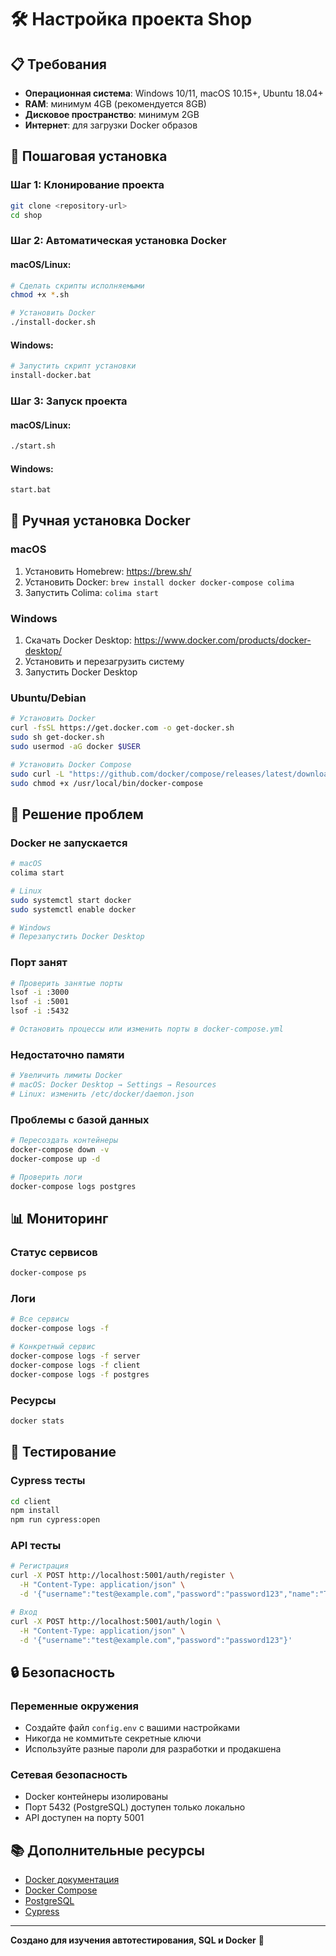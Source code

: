# 🛠️ Настройка проекта Shop

## 📋 Требования

- **Операционная система**: Windows 10/11, macOS 10.15+, Ubuntu 18.04+
- **RAM**: минимум 4GB (рекомендуется 8GB)
- **Дисковое пространство**: минимум 2GB
- **Интернет**: для загрузки Docker образов

## 🚀 Пошаговая установка

### Шаг 1: Клонирование проекта
```bash
git clone <repository-url>
cd shop
```

### Шаг 2: Автоматическая установка Docker

#### macOS/Linux:
```bash
# Сделать скрипты исполняемыми
chmod +x *.sh

# Установить Docker
./install-docker.sh
```

#### Windows:
```bash
# Запустить скрипт установки
install-docker.bat
```

### Шаг 3: Запуск проекта

#### macOS/Linux:
```bash
./start.sh
```

#### Windows:
```bash
start.bat
```

## 🔧 Ручная установка Docker

### macOS
1. Установить Homebrew: https://brew.sh/
2. Установить Docker: `brew install docker docker-compose colima`
3. Запустить Colima: `colima start`

### Windows
1. Скачать Docker Desktop: https://www.docker.com/products/docker-desktop/
2. Установить и перезагрузить систему
3. Запустить Docker Desktop

### Ubuntu/Debian
```bash
# Установить Docker
curl -fsSL https://get.docker.com -o get-docker.sh
sudo sh get-docker.sh
sudo usermod -aG docker $USER

# Установить Docker Compose
sudo curl -L "https://github.com/docker/compose/releases/latest/download/docker-compose-$(uname -s)-$(uname -m)" -o /usr/local/bin/docker-compose
sudo chmod +x /usr/local/bin/docker-compose
```

## 🐛 Решение проблем

### Docker не запускается
```bash
# macOS
colima start

# Linux
sudo systemctl start docker
sudo systemctl enable docker

# Windows
# Перезапустить Docker Desktop
```

### Порт занят
```bash
# Проверить занятые порты
lsof -i :3000
lsof -i :5001
lsof -i :5432

# Остановить процессы или изменить порты в docker-compose.yml
```

### Недостаточно памяти
```bash
# Увеличить лимиты Docker
# macOS: Docker Desktop → Settings → Resources
# Linux: изменить /etc/docker/daemon.json
```

### Проблемы с базой данных
```bash
# Пересоздать контейнеры
docker-compose down -v
docker-compose up -d

# Проверить логи
docker-compose logs postgres
```

## 📊 Мониторинг

### Статус сервисов
```bash
docker-compose ps
```

### Логи
```bash
# Все сервисы
docker-compose logs -f

# Конкретный сервис
docker-compose logs -f server
docker-compose logs -f client
docker-compose logs -f postgres
```

### Ресурсы
```bash
docker stats
```

## 🧪 Тестирование

### Cypress тесты
```bash
cd client
npm install
npm run cypress:open
```

### API тесты
```bash
# Регистрация
curl -X POST http://localhost:5001/auth/register \
  -H "Content-Type: application/json" \
  -d '{"username":"test@example.com","password":"password123","name":"Test User"}'

# Вход
curl -X POST http://localhost:5001/auth/login \
  -H "Content-Type: application/json" \
  -d '{"username":"test@example.com","password":"password123"}'
```

## 🔒 Безопасность

### Переменные окружения
- Создайте файл `config.env` с вашими настройками
- Никогда не коммитьте секретные ключи
- Используйте разные пароли для разработки и продакшена

### Сетевая безопасность
- Docker контейнеры изолированы
- Порт 5432 (PostgreSQL) доступен только локально
- API доступен на порту 5001

## 📚 Дополнительные ресурсы

- [Docker документация](https://docs.docker.com/)
- [Docker Compose](https://docs.docker.com/compose/)
- [PostgreSQL](https://www.postgresql.org/docs/)
- [Cypress](https://docs.cypress.io/)

---

**Создано для изучения автотестирования, SQL и Docker** 🎯
